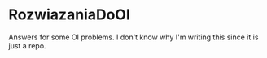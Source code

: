 # RozwiazaniaDoOI
Answers for some OI problems. I don't know why I'm writing this since it is just a repo.
